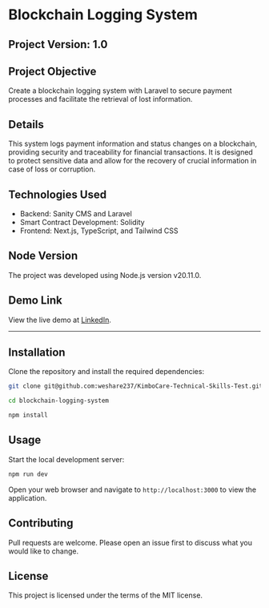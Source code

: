 # Blockchain Logging System

## Project Version: 1.0

## Project Objective

Create a blockchain logging system with Laravel to secure payment processes and facilitate the retrieval of lost information.

## Details

This system logs payment information and status changes on a blockchain, providing security and traceability for financial transactions. It is designed to protect sensitive data and allow for the recovery of crucial information in case of loss or corruption.

## Technologies Used

- Backend: Sanity CMS and Laravel
- Smart Contract Development: Solidity
- Frontend: Next.js, TypeScript, and Tailwind CSS

## Node Version

The project was developed using Node.js version v20.11.0.

## Demo Link

View the live demo at [LinkedIn](https://linkedin.com).

---

## Installation

Clone the repository and install the required dependencies:

```bash
git clone git@github.com:weshare237/KimboCare-Technical-Skills-Test.git
```

```bash
cd blockchain-logging-system
```

```bash
npm install
```

## Usage

Start the local development server:

```bash
npm run dev
```

Open your web browser and navigate to `http://localhost:3000` to view the application.

## Contributing

Pull requests are welcome. Please open an issue first to discuss what you would like to change.

## License

This project is licensed under the terms of the MIT license.
